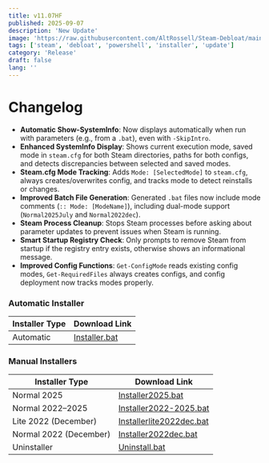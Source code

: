 ```yaml
---
title: v11.07HF
published: 2025-09-07
description: 'New Update'
image: 'https://raw.githubusercontent.com/AltRossell/Steam-Debloat/main/src/content/posts/assets/v11.07HF.png'
tags: ['steam', 'debloat', 'powershell', 'installer', 'update']
category: 'Release'
draft: false 
lang: ''
---
```


# Changelog

- **Automatic Show-SystemInfo**: Now displays automatically when run with parameters (e.g., from a `.bat`), even with `-SkipIntro`.  
- **Enhanced SystemInfo Display**: Shows current execution mode, saved mode in `steam.cfg` for both Steam directories, paths for both configs, and detects discrepancies between selected and saved modes.  
- **Steam.cfg Mode Tracking**: Adds `Mode: [SelectedMode]` to `steam.cfg`, always creates/overwrites config, and tracks mode to detect reinstalls or changes.  
- **Improved Batch File Generation**: Generated `.bat` files now include mode comments (`:: Mode: [ModeName]`), including dual-mode support (`Normal2025July` and `Normal2022dec`).  
- **Steam Process Cleanup**: Stops Steam processes before asking about parameter updates to prevent issues when Steam is running.  
- **Smart Startup Registry Check**: Only prompts to remove Steam from startup if the registry entry exists, otherwise shows an informational message.  
- **Improved Config Functions**: `Get-ConfigMode` reads existing config modes, `Get-RequiredFiles` always creates configs, and config deployment now tracks modes properly.  


### Automatic Installer
| Installer Type | Download Link |
|----------------|---------------|
| Automatic      | [Installer.bat](https://github.com/AltRossell/Steam-Debloat/releases/download/v11.07HF/Installer.bat) |

### Manual Installers
| Installer Type          | Download Link |
|-------------------------|---------------|
| Normal 2025             | [Installer2025.bat](https://github.com/AltRossell/Steam-Debloat/releases/download/v11.07HF/Installer2025.bat) |
| Normal 2022–2025        | [Installer2022-2025.bat](https://github.com/AltRossell/Steam-Debloat/releases/download/v11.07HF/Installer2022-2025.bat) |
| Lite 2022 (December)    | [Installerlite2022dec.bat](https://github.com/AltRossell/Steam-Debloat/releases/download/v11.07HF/Installer2022dec.bat) |
| Normal 2022 (December)  | [Installer2022dec.bat](https://github.com/AltRossell/Steam-Debloat/releases/download/v11.07HF/Installer2022dec.bat) |
| Uninstaller             | [Uninstall.bat](https://github.com/AltRossell/Steam-Debloat/releases/download/v11.07HF/Uninstall.bat) |

